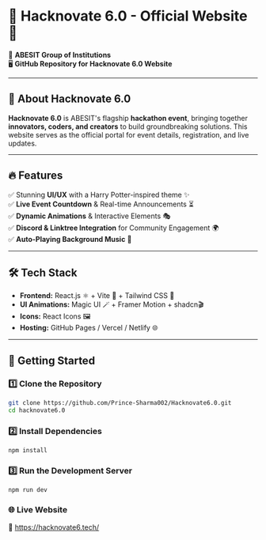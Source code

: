 # 🚀 Hacknovate 6.0 - Official Website 🎉  
📍 **ABESIT Group of Institutions**  
🖥️ **GitHub Repository for Hacknovate 6.0 Website**  

---

## 🌟 About Hacknovate 6.0  
**Hacknovate 6.0** is ABESIT's flagship **hackathon event**, bringing together **innovators, coders, and creators** to build groundbreaking solutions. This website serves as the official portal for event details, registration, and live updates.

---

## 🔥 Features  
✅ Stunning **UI/UX** with a Harry Potter-inspired theme ✨  
✅ **Live Event Countdown** & Real-time Announcements ⏳  
✅ **Dynamic Animations** & Interactive Elements 🎭  
✅ **Discord & Linktree Integration** for Community Engagement 🌍  
✅ **Auto-Playing Background Music** 🎵  

---

## 🛠 Tech Stack  
- **Frontend:** React.js ⚛️ + Vite 🚀 + Tailwind CSS 🎨  
- **UI Animations:** Magic UI 🪄 + Framer Motion + shadcn🎬  
- **Icons:** React Icons 🖼️  
- **Hosting:** GitHub Pages / Vercel / Netlify 🌐  

---



## 🚀 Getting Started  

### 1️⃣ Clone the Repository  
```sh
git clone https://github.com/Prince-Sharma002/Hacknovate6.0.git
cd hacknovate6.0
```

### 2️⃣ Install Dependencies
```
npm install

```

### 3️⃣ Run the Development Server
```
npm run dev

```

### 🌐 Live Website
🔗 https://hacknovate6.tech/


